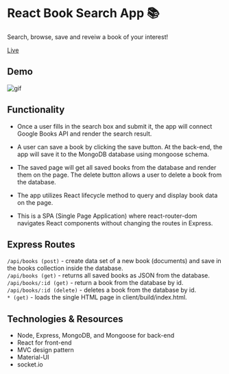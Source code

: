 # React Book Search App 📚

Search, browse, save and reveiw a book of your interest!

[Live](https://for-book-lovers.herokuapp.com)

## Demo

![gif](client/public/newDemo.gif) 

## Functionality

- Once a user fills in the search box and submit it, the app will connect Google Books API and render the search result.

- A user can save a book by clicking the save button. At the back-end, the app will save it to the MongoDB database using mongoose schema. 

- The saved page will get all saved books from the database and render them on the page. The delete button allows a user to delete a book from the database.   

- The app utilizes React lifecycle method to query and display book data on the page. 

- This is a SPA (Single Page Application) where react-router-dom navigates React components without changing the routes in Express.

## Express Routes

``/api/books (post)`` - create data set of a new book (documents) and save in the books collection inside the database.  
``/api/books (get)`` - returns all saved books as JSON from the database.  
``/api/books/:id (get)`` - return a book from the database by id.  
``/api/books/:id (delete)`` - deletes a book from the database by id.  
``* (get)`` - loads the single HTML page in client/build/index.html.  

## Technologies & Resources

- Node, Express, MongoDB, and Mongoose for back-end
- React for front-end
- MVC design pattern
- Material-UI
- socket.io

